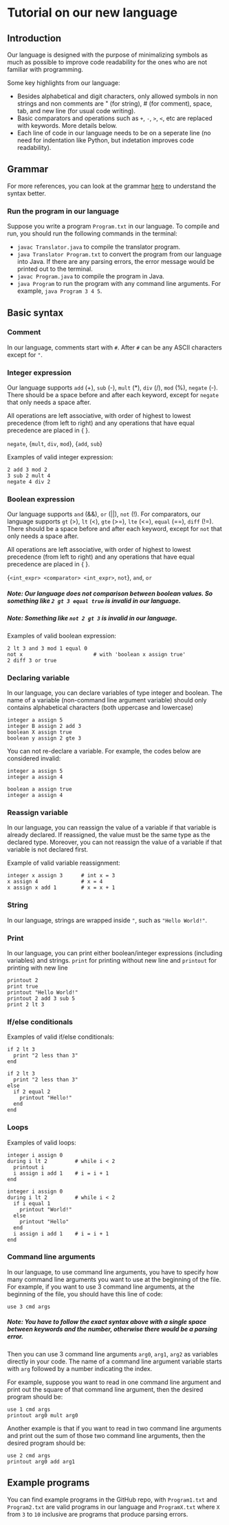 # Tutorial on our new language

## Introduction
Our language is designed with the purpose of minimalizing symbols as much as possible to improve code readability for the ones who are not familiar with programming. 

Some key highlights from our language:
* Besides alphabetical and digit characters, only allowed symbols in non strings and non comments are " (for string), # (for comment), space, tab, and new line
(for usual code writing). 
* Basic comparators and operations such as `+`, `-`, `>`, `<`, etc are replaced with keywords. More details below.
* Each line of code in our language needs to be on a seperate line (no need for indentation like Python, but indetation improves code readability).

## Grammar
For more references, you can look at the grammar [here](https://github.com/anhnguyenphung/csc372-project2/blob/master/CSC%20372%20Project%202%20Grammar.pdf) to understand the syntax better.

### Run the program in our language
Suppose you write a program `Program.txt` in our language. To compile and run, you should run the following commands in the terminal:
* `javac Translator.java` to compile the translator program.
* `java Translator Program.txt` to convert the program from our language into Java. If there are any parsing errors, the error message would be printed out to the terminal.
* `javac Program.java` to compile the program in Java.
* `java Program` to run the program with any command line arguments. For example, `java Program 3 4 5`.


## Basic syntax
### Comment
In our language, comments start with `#`. After `#` can be any ASCII characters except for `"`.

### Integer expression
Our language supports `add` (+), `sub` (-), `mult` (*), `div` (/), `mod` (%), `negate` (-). There should be a space before and after each keyword, except for `negate` that
only needs a space after. 

All operations are left associative, with order of highest to lowest precedence (from left to right) and any operations that have equal precedence are placed in { }.

`negate`, {`mult`, `div`, `mod`}, {`add`, `sub`}

Examples of valid integer expression:
```shell
2 add 3 mod 2
3 sub 2 mult 4
negate 4 div 2
```

### Boolean expression
Our language supports `and` (&&), `or` (||), `not` (!). For comparators, our language supports `gt` (>), `lt` (<), `gte` (>=), `lte` (<=), `equal` (==), `diff` (!=).
There should be a space before and after each keyword, except for `not` that only needs a space after. 

All operations are left associative, with order of highest to lowest precedence (from left to right) and any operations that have equal precedence are placed in { }.

{`<int_expr> <comparator> <int_expr>`, `not`}, `and`, `or`

##### Note: Our language does not comparison between boolean values. So something like `2 gt 3 equal true` is invalid in our language.
##### Note: Something like `not 2 gt 3` is invalid in our language.

Examples of valid boolean expression:
```shell
2 lt 3 and 3 mod 1 equal 0
not x                       # with 'boolean x assign true'
2 diff 3 or true
```

### Declaring variable
In our language, you can declare variables of type integer and boolean. The name of a variable (non-command line argument variable) should only contains
alphabetical characters (both uppercase and lowercase)
```shell
integer a assign 5
integer B assign 2 add 3
boolean X assign true
boolean y assign 2 gte 3
```
You can not re-declare a variable. For example, the codes below are considered invalid:
```shell
integer a assign 5
integer a assign 4
```
```shell
boolean a assign true
integer a assign 4
```

### Reassign variable
In our language, you can reassign the value of a variable if that variable is already declared. If reassigned, the value must be the same type as the declared type.
Moreover, you can not reassign the value of a variable if that variable is not declared first.

Example of valid variable reassignment:
```shell
integer x assign 3      # int x = 3
x assign 4              # x = 4
x assign x add 1        # x = x + 1
```

### String
In our language, strings are wrapped inside `"`, such as `"Hello World!"`.

### Print
In our language, you can print either boolean/integer expressions (including variables) and strings. `print` for printing without new line and `printout` for printing with new line
```shell
printout 2
print true
printout "Hello World!"
printout 2 add 3 sub 5
print 2 lt 3
```

### If/else conditionals
Examples of valid if/else conditionals:
```shell
if 2 lt 3
  print "2 less than 3"
end
```
```shell
if 2 lt 3
  print "2 less than 3"
else 
  if 2 equal 2
    printout "Hello!"
  end
end
```

### Loops
Examples of valid loops:
```shell
integer i assign 0
during i lt 2         # while i < 2
  printout i          
  i assign i add 1    # i = i + 1
end
```
```shell
integer i assign 0
during i lt 2         # while i < 2
  if i equal 1
    printout "World!"
  else
    printout "Hello"
  end
  i assign i add 1    # i = i + 1
end
```

### Command line arguments
In our language, to use command line arguments, you have to specify how many command line arguments you want to use at the beginning of the file. For example, if you want to
use 3 command line arguments, at the beginning of the file, you should have this line of code:
```shell
use 3 cmd args
```
##### Note: You have to follow the exact syntax above with a single space between keywords and the number, otherwise there would be a parsing error.
Then you can use 3 command line arguments `arg0`, `arg1`, `arg2` as variables directly in your code. The name of a command line argument variable starts with `arg` followed by
a number indicating the index.

For example, suppose you want to read in one command line argument and print out the square of that command line argument, then the desired program should be:
```shell
use 1 cmd args
printout arg0 mult arg0
```
Another example is that if you want to read in two command line arguments and print out the sum of those two command line arguments, then the desired program should be:
```shell
use 2 cmd args
printout arg0 add arg1
```

## Example programs
You can find example programs in the GitHub repo, with `Program1.txt` and `Program2.txt` are valid programs in our language and `ProgramX.txt` where `X` from `3` to `10` inclusive
are programs that produce parsing errors.



